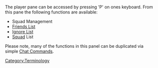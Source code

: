 The player pane can be accessed by pressing 'P' on ones keyboard. From
this pane the following functions are available:

-   Squad Management
-   [Friends List](Friends_List "wikilink")
-   [Ignore List](Ignore "wikilink")
-   [Squad](Squad "wikilink") List

Please note, many of the functions in this panel can be duplicated via
simple [Chat Commands](Commands "wikilink").

[Category:Terminology](Category:Terminology "wikilink")